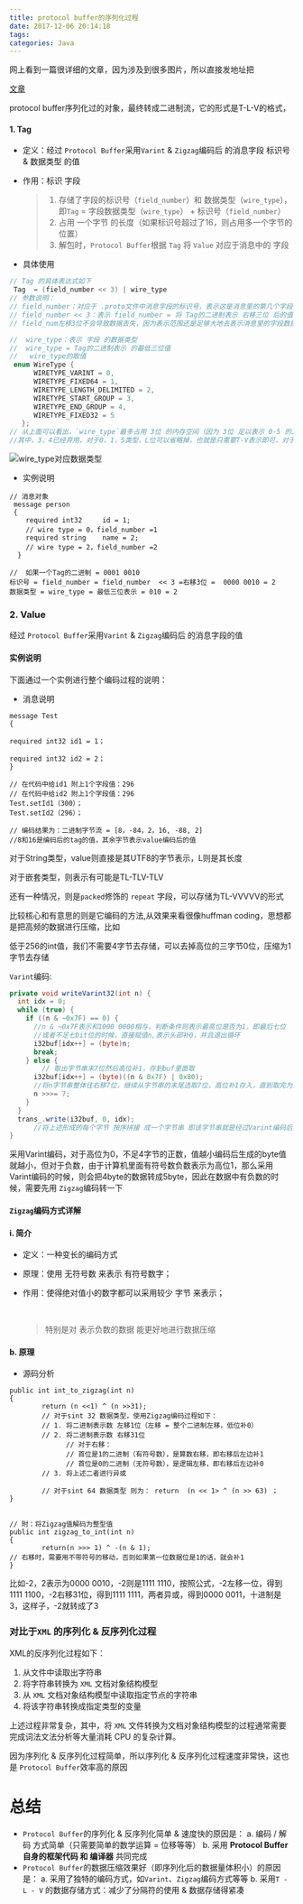 ```yaml
---
title: protocol buffer的序列化过程
date: 2017-12-06 20:14:18
tags:
categories: Java
---
```


网上看到一篇很详细的文章，因为涉及到很多图片，所以直接发地址把

<!--more-->

[文章](http://blog.csdn.net/carson_ho/article/details/70568606)

protocol buffer序列化过的对象，最终转成二进制流，它的形式是T-L-V的格式，

#### 1. Tag

- 定义：经过 `Protocol Buffer`采用`Varint` & `Zigzag`编码后 的消息字段 标识号 & 数据类型 的值

- 作用：标识 字段

  > 1. 存储了字段的标识号（`field_number`）和 数据类型（`wire_type`），即`Tag` = 字段数据类型（`wire_type`） + 标识号（`field_number`）
  > 2. 占用 一个字节 的长度（如果标识号超过了16，则占用多一个字节的位置）
  > 3. 解包时，`Protocol Buffer`根据 `Tag` 将 `Value` 对应于消息中的 字段

- 具体使用

```Java
// Tag 的具体表达式如下
 Tag  = (field_number << 3) | wire_type
// 参数说明：
// field_number：对应于 .proto文件中消息字段的标识号，表示这是消息里的第几个字段
// field_number << 3：表示 field_number = 将 Tag的二进制表示 右移三位 后的值 
// field_num左移3位不会导致数据丢失，因为表示范围还是足够大地去表示消息里的字段数目

//  wire_type：表示 字段 的数据类型
//  wire_type = Tag的二进制表示 的最低三位值
//   wire_type的取值
 enum WireType { 
      WIRETYPE_VARINT = 0, 
      WIRETYPE_FIXED64 = 1, 
      WIRETYPE_LENGTH_DELIMITED = 2, 
      WIRETYPE_START_GROUP = 3, 
      WIRETYPE_END_GROUP = 4, 
      WIRETYPE_FIXED32 = 5
   };
// 从上面可以看出，`wire_type`最多占用 3位 的内存空间（因为 3位 足以表示 0-5 的二进制）
//其中，3，4已经弃用，对于0，1，5类型，L位可以省略掉，也就是只需要T-V表示即可，对于2类型，才需要TLV表示
```

![wire_type对应数据类型](http://upload-images.jianshu.io/upload_images/944365-ecd00f3d1fd8bbf7.png?imageMogr2/auto-orient/strip%7CimageView2/2/w/1240)

- 实例说明

```
// 消息对象
 message person
 { 
    required int32     id = 1;  
    // wire type = 0，field_number =1 
    required string    name = 2;  
    // wire type = 2，field_number =2 
  }

//  如果一个Tag的二进制 = 0001 0010
标识号 = field_number = field_number  << 3 =右移3位 =  0000 0010 = 2
数据类型 = wire_type = 最低三位表示 = 010 = 2
```



### 2. Value

经过 `Protocol Buffer`采用`Varint` & `Zigzag`编码后 的消息字段的值

#### 实例说明

下面通过一个实例进行整个编码过程的说明：

- 消息说明

```
message Test
{

required int32 id1 = 1；

required int32 id2 = 2；
}

// 在代码中给id1 附上1个字段值：296
// 在代码中给id2 附上1个字段值：296
Test.setId1（300）；
Test.setId2（296）；

// 编码结果为：二进制字节流 = [8，-84，2，16, -88, 2]
//8和16是编码后的tag的值，其余字节表示value编码后的值
```

对于String类型，value则直接是其UTF8的字节表示，L则是其长度

对于嵌套类型，则表示有可能是TL-TLV-TLV

还有一种情况，则是`packed`修饰的 `repeat` 字段，可以存储为TL-VVVVV的形式



比较核心和有意思的则是它编码的方法,从效果来看很像huffman coding，思想都是把高频的数据进行压缩，比如

低于256的int值，我们不需要4字节去存储，可以去掉高位的三字节0位，压缩为1字节去存储

`Varint`编码:

```Java
private void writeVarint32(int n) {   
  int idx = 0;  
  while (true) {  
    if ((n & ~0x7F) == 0) {  
      //n & ~0x7F表示和1000 0000相与，判断条件则表示最高位是否为1，即最后七位
      //或者不足七bit位的时候，直接赋值n,表示头部补0，并且退出循环
      i32buf[idx++] = (byte)n;  
      break;  
    } else {  
        // 取出字节串末7位然后高位补1，存到buf里面取
      i32buf[idx++] = (byte)((n & 0x7F) | 0x80);
      //将n字节串整体往右移7位，继续从字节串的末尾选取7位，高位补1存入，直到取完为止。
      n >>>= 7;  
    }  
  }  
  trans_.write(i32buf, 0, idx); 
      //将上述形成的每个字节 按序拼接 成一个字节串 即该字节串就是经过Varint编码后的字节
}  
```

采用Varint编码，对于高位为0，不足4字节的正数，值越小编码后生成的byte值就越小，但对于负数，由于计算机里面有符号数负数表示为高位1，那么采用Varint编码的时候，则会把4byte的数据转成5byte，因此在数据中有负数的时候，需要先用 `Zigzag`编码转一下

#### `Zigzag`编码方式详解

#### i. 简介

- 定义：一种变长的编码方式

- 原理：使用 无符号数 来表示 有符号数字；

- 作用：使得绝对值小的数字都可以采用较少 字节 来表示； 

  ​

  >   特别是对 表示负数的数据 能更好地进行数据压缩

#### b. 原理

- 源码分析

```
public int int_to_zigzag(int n)
{
        return (n <<1) ^ (n >>31);   
        // 对于sint 32 数据类型，使用Zigzag编码过程如下：
        // 1. 将二进制表示数 左移1位（左移 = 整个二进制左移，低位补0）
        // 2. 将二进制表示数 右移31位 
              // 对于右移：
              // 首位是1的二进制（有符号数），是算数右移，即右移后左边补1
              // 首位是0的二进制（无符号数），是逻辑左移，即右移后左边补0
        // 3. 将上述二者进行异或

        // 对于sint 64 数据类型 则为： return  (n << 1> ^ (n >> 63) ；
}


// 附：将Zigzag值解码为整型值
public int zigzag_to_int(int n) 
{
        return(n >>> 1) ^ -(n & 1);
// 右移时，需要用不带符号的移动，否则如果第一位数据位是1的话，就会补1
}

```

比如-2，2表示为0000 0010，-2则是1111 1110，按照公式，-2左移一位，得到1111 1100，-2右移31位，得到1111 1111，两者异或，得到0000 0011，十进制是3，这样子，-2就转成了3



### 对比于`XML` 的序列化 & 反序列化过程

XML的反序列化过程如下： 

1. 从文件中读取出字符串 
2. 将字符串转换为 `XML` 文档对象结构模型 
3. 从 `XML` 文档对象结构模型中读取指定节点的字符串 
4. 将该字符串转换成指定类型的变量

上述过程非常复杂，其中，将 `XML` 文件转换为文档对象结构模型的过程通常需要完成词法文法分析等大量消耗 CPU 的复杂计算。

因为序列化 & 反序列化过程简单，所以序列化 & 反序列化过程速度非常快，这也是 `Protocol Buffer`效率高的原因



# 总结

- `Protocol Buffer`的序列化 & 反序列化简单 & 速度快的原因是： 
  a.  编码 / 解码 方式简单（只需要简单的数学运算 = 位移等等） 
  b. 采用 **Protocol Buffer 自身的框架代码 和 编译器** 共同完成
- `Protocol Buffer`的数据压缩效果好（即序列化后的数据量体积小）的原因是： 
  a. 采用了独特的编码方式，如`Varint`、`Zigzag`编码方式等等 
  b. 采用`T - L - V` 的数据存储方式：减少了分隔符的使用 & 数据存储得紧凑